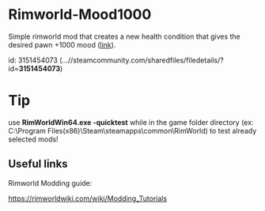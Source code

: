 # Rimworld-Mood1000

Simple rimworld mod that creates a new health condition that gives the desired pawn +1000 mood ([link](https://steamcommunity.com/sharedfiles/filedetails/?id=3151454073)).

id: 3151454073 (...//steamcommunity.com/sharedfiles/filedetails/?id=**3151454073**)

# Tip

use  **RimWorldWin64.exe -quicktest** while in the game folder directory (ex: C:\Program Files(x86)\Steam\steamapps\common\RimWorld) to test already selected mods!

## Useful links

Rimworld Modding guide:

https://rimworldwiki.com/wiki/Modding_Tutorials
